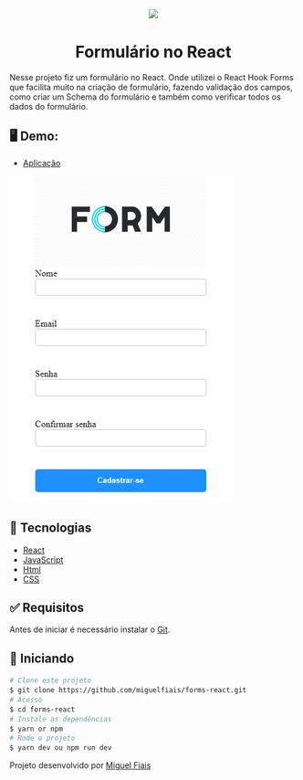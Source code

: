 <p align="center"> 
<img width= "80px" src="https://cdn-icons-png.flaticon.com/512/1484/1484799.png" >
</p>
<h1 align="center">Formulário no React</h1>

<p> Nesse projeto fiz um formulário no React. Onde utilizei o React Hook Forms que facilita muito na criação de formulário, fazendo validação dos campos, como criar um Schema do formulário e também como verificar todos os dados do formulário. </p>

## 🖥 Demo:

- [Aplicação](https://flourishing-platypus-ff8700.netlify.app/)
<img src="src/assets/templateform.png" />

## :rocket: Tecnologias ##

- [React](https://pt-br.reactjs.org/)
- [JavaScript](https://developer.mozilla.org/pt-BR/docs/Web/JavaScript) 
- [Html](https://developer.mozilla.org/pt-BR/docs/Web/HTML/Element/html/)  
- [CSS](https://developer.mozilla.org/pt-BR/docs/Web/CSS)  

## :white_check_mark: Requisitos ##

Antes de iniciar é necessário instalar o [Git](https://git-scm.com).

## :checkered_flag: Iniciando ##

```bash
# Clone este projeto
$ git clone https://github.com/miguelfiais/forms-react.git
# Acesso
$ cd forms-react
# Instale as dependências
$ yarn or npm 
# Rode o projeto
$ yarn dev ou npm run dev
```

Projeto desenvolvido por <a href="https://github.com/miguelfiais"> Miguel Fiais </a> 
